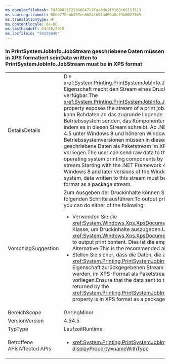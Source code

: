 ```yaml
---
ms.openlocfilehash: 74f00821f2304664729faa8de2f0163c6611f513
ms.sourcegitcommit: 5b6d778ebb269ee6684fb57ad69a8c28b06235b9
ms.translationtype: HT
ms.contentlocale: de-DE
ms.lasthandoff: 04/08/2019
ms.locfileid: "59235640"
---
```

### <a name="data-written-to-printsystemjobinfojobstream-must-be-in-xps-format"></a><span data-ttu-id="8ae87-101">In PrintSystemJobInfo.JobStream geschriebene Daten müssen in XPS formatiert sein</span><span class="sxs-lookup"><span data-stu-id="8ae87-101">Data written to PrintSystemJobInfo.JobStream must be in XPS format</span></span>

|   |   |
|---|---|
|<span data-ttu-id="8ae87-102">Details</span><span class="sxs-lookup"><span data-stu-id="8ae87-102">Details</span></span>|<span data-ttu-id="8ae87-103">Die <xref:System.Printing.PrintSystemJobInfo.JobStream>-Eigenschaft macht den Stream eines Druckauftrags verfügbar.</span><span class="sxs-lookup"><span data-stu-id="8ae87-103">The <xref:System.Printing.PrintSystemJobInfo.JobStream> property exposes the stream of a print job.</span></span> <span data-ttu-id="8ae87-104">Der Benutzer kann Rohdaten an das zugrunde liegende Betriebssystem senden, das Komponenten druckt, indem es in diesen Stream schreibt. Ab .NET Framework 4.5 unter Windows 8 und höheren Windows-Betriebssystemversionen müssen in diesen Stream geschriebene Daten als Paketstream im XPS-Format vorliegen.</span><span class="sxs-lookup"><span data-stu-id="8ae87-104">The user can send raw data to the underlying operating system printing components by writing to this stream.Starting with the .NET Framework 4.5 on Windows 8 and later versions of the Windows operating system, data written to this stream must be in XPS format as a package stream.</span></span>|
|<span data-ttu-id="8ae87-105">Vorschlag</span><span class="sxs-lookup"><span data-stu-id="8ae87-105">Suggestion</span></span>|<span data-ttu-id="8ae87-106">Zum Ausgeben der Druckinhalte können Sie einen der folgenden Schritte ausführen:</span><span class="sxs-lookup"><span data-stu-id="8ae87-106">To output print content, you can do either of the following:</span></span><ul><li><span data-ttu-id="8ae87-107">Verwenden Sie die <xref:System.Windows.Xps.XpsDocumentWriter>-Klasse, um Druckinhalte auszugeben.</span><span class="sxs-lookup"><span data-stu-id="8ae87-107">Use the <xref:System.Windows.Xps.XpsDocumentWriter> class to output print content.</span></span> <span data-ttu-id="8ae87-108">Dies ist die empfohlene Alternative.</span><span class="sxs-lookup"><span data-stu-id="8ae87-108">This is the recommended alternative.</span></span></li><li><span data-ttu-id="8ae87-109">Stellen Sie sicher, dass die Daten, die an den von der <xref:System.Printing.PrintSystemJobInfo.JobStream>-Eigenschaft zurückgegebenen Stream gesendet werden, im XPS-Format als Paketstream vorliegen.</span><span class="sxs-lookup"><span data-stu-id="8ae87-109">Ensure that the data sent to the stream returned by the <xref:System.Printing.PrintSystemJobInfo.JobStream> property is in XPS format as a package stream.</span></span></li></ul>|
|<span data-ttu-id="8ae87-110">Bereich</span><span class="sxs-lookup"><span data-stu-id="8ae87-110">Scope</span></span>|<span data-ttu-id="8ae87-111">Gering</span><span class="sxs-lookup"><span data-stu-id="8ae87-111">Minor</span></span>|
|<span data-ttu-id="8ae87-112">Version</span><span class="sxs-lookup"><span data-stu-id="8ae87-112">Version</span></span>|<span data-ttu-id="8ae87-113">4.5</span><span class="sxs-lookup"><span data-stu-id="8ae87-113">4.5</span></span>|
|<span data-ttu-id="8ae87-114">Typ</span><span class="sxs-lookup"><span data-stu-id="8ae87-114">Type</span></span>|<span data-ttu-id="8ae87-115">Laufzeit</span><span class="sxs-lookup"><span data-stu-id="8ae87-115">Runtime</span></span>|
|<span data-ttu-id="8ae87-116">Betroffene APIs</span><span class="sxs-lookup"><span data-stu-id="8ae87-116">Affected APIs</span></span>|<ul><li><xref:System.Printing.PrintSystemJobInfo.JobStream?displayProperty=nameWithType></li></ul>|
